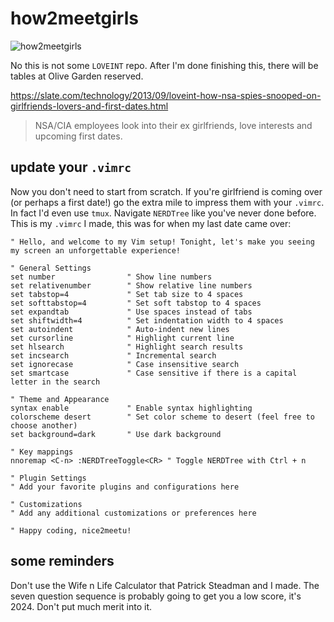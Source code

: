 # how2meetgirls

![how2meetgirls](https://github.com/Montana/how2meetgirls/assets/20936398/379cdbee-34d3-4257-8d06-92f1c42a6029)

No this is not some `LOVEINT` repo. After I'm done finishing this, there will be tables at Olive Garden reserved.

https://slate.com/technology/2013/09/loveint-how-nsa-spies-snooped-on-girlfriends-lovers-and-first-dates.html

> NSA/CIA employees look into their ex girlfriends, love interests and upcoming first dates.


## update your `.vimrc` 

Now you don't need to start from scratch. If you're girlfriend is coming over (or perhaps a first date!) go the extra mile to impress them with your `.vimrc`. In fact I'd even use `tmux`. Navigate `NERDTree` like you've never done before. This is my `.vimrc` I made, this was for when my last date came over:

```vim
" Hello, and welcome to my Vim setup! Tonight, let's make you seeing my screen an unforgettable experience!

" General Settings
set number                " Show line numbers
set relativenumber        " Show relative line numbers
set tabstop=4             " Set tab size to 4 spaces
set softtabstop=4         " Set soft tabstop to 4 spaces
set expandtab             " Use spaces instead of tabs
set shiftwidth=4          " Set indentation width to 4 spaces
set autoindent            " Auto-indent new lines
set cursorline            " Highlight current line
set hlsearch              " Highlight search results
set incsearch             " Incremental search
set ignorecase            " Case insensitive search
set smartcase             " Case sensitive if there is a capital letter in the search

" Theme and Appearance
syntax enable             " Enable syntax highlighting
colorscheme desert        " Set color scheme to desert (feel free to choose another)
set background=dark       " Use dark background

" Key mappings
nnoremap <C-n> :NERDTreeToggle<CR> " Toggle NERDTree with Ctrl + n

" Plugin Settings
" Add your favorite plugins and configurations here

" Customizations
" Add any additional customizations or preferences here

" Happy coding, nice2meetu!
```


## some reminders 

Don't use the Wife n Life Calculator that Patrick Steadman and I made. The seven question sequence is probably going to get you a low score, it's 2024. Don't put much merit into it.
